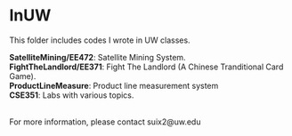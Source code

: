 # InUW
This folder includes codes I wrote in UW classes.
<p>
<Strong>SatelliteMining/EE472</Strong>: Satellite Mining System.
<br>
<Strong>FightTheLandlord/EE371</Strong>: Fight The Landlord (A Chinese Tranditional Card Game).
<br>
<Strong>ProductLineMeasure</Strong>: Product line measurement system
<br>
<Strong>CSE351</Strong>: Labs with various topics.
<br>
<br>
<p>
For more information, please contact suix2@uw.edu
</p>
